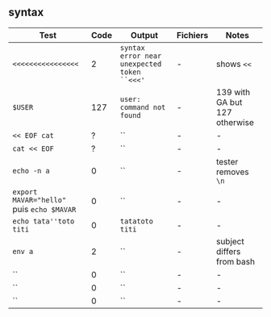 ## syntax

| Test | Code | Output | Fichiers | Notes |
| ---- | ---- | -------| -------- | ----- |
| `<<<<<<<<<<<<<<<<` | 2 | `syntax error near unexpected token ``<<<'`|-|shows `<<`|
|`$USER`|127| `user: command not found`|-|139 with GA but 127 otherwise|
|`<< EOF cat`|?|``|-|-|
|`cat << EOF`|?|``|-|-|
|`echo -n a`|0|``|-|tester removes `\n`|
|`export MAVAR="hello"` puis `echo $MAVAR`|0|``|-|-|
|`echo tata''toto titi`|0|`tatatoto titi`|-|-|
|`env a`|2|``|-|subject differs from bash|
|``|0|``|-|-|
|``|0|``|-|-|
|``|0|``|-|-|


